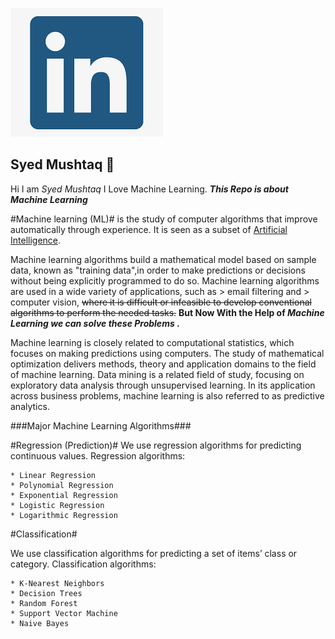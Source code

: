   
                                                  
   
[![](https://github.com/syedmushtaq17/Syed_Machine_Learning/blob/master/linkedin.png)](https://www.linkedin.com/in/syed-mushtaq-229989148/)  
## Syed Mushtaq :wave:
Hi I am _Syed Mushtaq_ I Love Machine Learning.
***This Repo is about  Machine Learning***


#Machine learning (ML)# is the study of computer algorithms that improve automatically through experience.
It is seen as a subset of [Artificial Intelligence](https://en.wikipedia.org/wiki/Artificial_intelligence).

Machine learning algorithms build a mathematical model based on sample data, known as "training data",in order to make predictions or decisions
without being explicitly programmed to do so. Machine learning algorithms are used in a wide variety of applications, such as > email filtering and > computer vision, 
~~where it is difficult or infeasible to develop conventional algorithms to perform the needed tasks.~~
**But Now With the Help of _Machine Learning we can solve these Problems_ .**

Machine learning is closely related to computational statistics, which focuses on making predictions using computers. 
The study of mathematical optimization delivers methods, theory and application domains to the field of machine learning. Data mining is a related field of study,
focusing on exploratory data analysis through unsupervised learning.
In its application across business problems, machine learning is also referred to as predictive analytics.


###Major Machine Learning Algorithms###

#Regression (Prediction)#
We use regression algorithms for predicting continuous values.
Regression algorithms:

```
* Linear Regression
* Polynomial Regression
* Exponential Regression
* Logistic Regression
* Logarithmic Regression
```

#Classification#

We use classification algorithms for predicting a set of items’ class or category.
Classification algorithms:

```
* K-Nearest Neighbors
* Decision Trees
* Random Forest
* Support Vector Machine
* Naive Bayes
```
                          
                       
           
